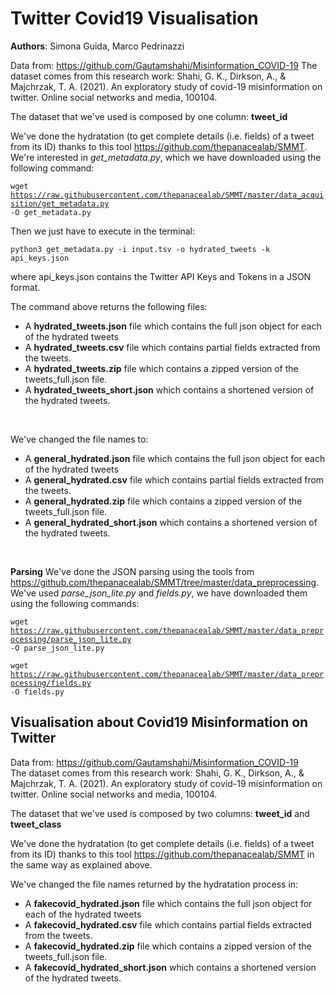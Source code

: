 # Twitter Covid19 Visualisation

<b>Authors</b>: Simona Guida, Marco Pedrinazzi

Data from: https://github.com/Gautamshahi/Misinformation_COVID-19 
The dataset comes from this research work: Shahi, G. K., Dirkson, A., & Majchrzak, T. A. (2021). An exploratory study of covid-19 misinformation on twitter. Online social networks and media, 100104.

The dataset that we've used is composed by one column: <b>tweet_id</b>

We've done the hydratation (to get complete details (i.e. fields) of a tweet from its ID) thanks to this tool https://github.com/thepanacealab/SMMT. <br>
We're interested in <i>get_metadata.py</i>, which we have downloaded using the following command:<br>

<code>wget https://raw.githubusercontent.com/thepanacealab/SMMT/master/data_acquisition/get_metadata.py -O get_metadata.py</code>
<br>

Then we just have to execute in the terminal:<br>

<code>python3 get_metadata.py -i input.tsv -o hydrated_tweets -k api_keys.json</code><br>

where api_keys.json contains the Twitter API Keys and Tokens in a JSON format.
<br>

The command above returns the following files:
- A <b>hydrated_tweets.json</b> file which contains the full json object for each of the hydrated tweets
- A <b>hydrated_tweets.csv</b> file which contains partial fields extracted from the tweets.
- A <b>hydrated_tweets.zip</b> file which contains a zipped version of the tweets_full.json file.
- A <b>hydrated_tweets_short.json</b> which contains a shortened version of the hydrated tweets.
<br>

We've changed the file names to:
- A <b>general_hydrated.json</b> file which contains the full json object for each of the hydrated tweets
- A <b>general_hydrated.csv</b> file which contains partial fields extracted from the tweets.
- A <b>general_hydrated.zip</b> file which contains a zipped version of the tweets_full.json file.
- A <b>general_hydrated_short.json</b> which contains a shortened version of the hydrated tweets.
<br>

<b>Parsing</b>
We've done the JSON parsing using the tools from https://github.com/thepanacealab/SMMT/tree/master/data_preprocessing.
We've used <i>parse_json_lite.py</i> and <i>fields.py</i>, we have downloaded them using the following commands:<br>

<code>wget https://raw.githubusercontent.com/thepanacealab/SMMT/master/data_preprocessing/parse_json_lite.py -O parse_json_lite.py</code>
<br>

<code>wget https://raw.githubusercontent.com/thepanacealab/SMMT/master/data_preprocessing/fields.py -O fields.py</code>
<br>




<h2>Visualisation about Covid19 Misinformation on Twitter</h2>

Data from: https://github.com/Gautamshahi/Misinformation_COVID-19 <br>
The dataset comes from this research work: Shahi, G. K., Dirkson, A., & Majchrzak, T. A. (2021). An exploratory study of covid-19 misinformation on twitter. Online social networks and media, 100104.<br>

The dataset that we've used is composed by two columns: <b>tweet_id</b> and <b>tweet_class</b><br>

We've done the hydratation (to get complete details (i.e. fields) of a tweet from its ID) thanks to this tool https://github.com/thepanacealab/SMMT in the same way as explained above. <br>

We've changed the file names returned by the hydratation process in:
- A <b>fakecovid_hydrated.json</b> file which contains the full json object for each of the hydrated tweets
- A <b>fakecovid_hydrated.csv</b> file which contains partial fields extracted from the tweets.
- A <b>fakecovid_hydrated.zip</b> file which contains a zipped version of the tweets_full.json file.
- A <b>fakecovid_hydrated_short.json</b> which contains a shortened version of the hydrated tweets.